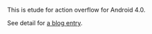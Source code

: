 This is etude for action overflow for Android 4.0.

See detail for [a blog entry](http://android-developers.blogspot.com/2012/01/say-goodbye-to-menu-button.html).
